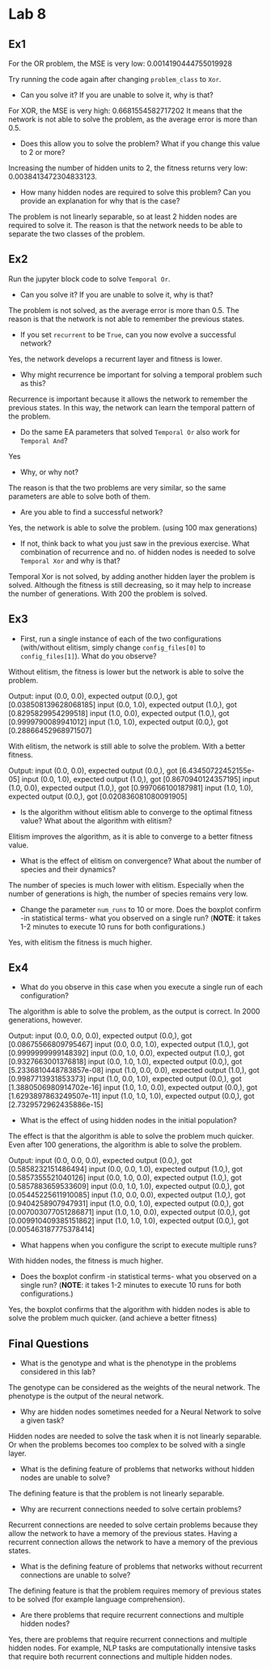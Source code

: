 # Lab 8

## Ex1

For the OR problem, the MSE is very low: 0.0014190444755019928

Try running the code again after changing ``problem_class`` to ``Xor``.
- Can you solve it? If you are unable to solve it, why is that?

For XOR, the MSE is very high: 0.6681554582717202
It means that the network is not able to solve the problem, as the average error is more than 0.5.

- Does this allow you to solve the problem? What if you change this value to 2 or more?

Increasing the number of hidden units to 2, the fitness returns very low: 0.0038413472304833123.

- How many hidden nodes are required to solve this problem? Can you provide an explanation for why that is the case?

The problem is not linearly separable, so at least 2 hidden nodes are required to solve it. The reason is that the network needs to be able to separate the two classes of the problem.

## Ex2

Run the jupyter block code to solve ``Temporal Or``.
- Can you solve it? If you are unable to solve it, why is that?

The problem is not solved, as the average error is more than 0.5. The reason is that the network is not able to remember the previous states.

- If you set ``recurrent`` to be ``True``, can you now evolve a successful network?

Yes, the network develops a recurrent layer and fitness is lower.

- Why might recurrence be important for solving a temporal problem such as this?

Recurrence is important because it allows the network to remember the previous states. In this way, the network can learn the temporal pattern of the problem.

- Do the same EA parameters that solved ``Temporal Or`` also work for ``Temporal And``?

Yes

- Why, or why not?

The reason is that the two problems are very similar, so the same parameters are able to solve both of them.

- Are you able to find a successful network?

Yes, the network is able to solve the problem.
(using 100 max generations)

- If not, think back to what you just saw in the previous exercise. What combination of recurrence and no. of hidden nodes is needed to solve ``Temporal Xor`` and why is that?

Temporal Xor is not solved, by adding another hidden layer the problem is solved.
Although the fitness is still decreasing, so it may help to increase the number of generations.
With 200 the problem is solved.

## Ex3

- First, run a single instance of each of the two configurations (with/without elitism, simply change ``config_files[0]`` to ``config_files[1]``). What do you observe? 

Without elitism, the fitness is lower but the network is able to solve the problem.

Output:
input (0.0, 0.0), expected output (0.0,), got [0.038508139628068185]
input (0.0, 1.0), expected output (1.0,), got [0.8295829954299518]
input (1.0, 0.0), expected output (1.0,), got [0.9999790089941012]
input (1.0, 1.0), expected output (0.0,), got [0.28866452968971507]

With elitism, the network is still able to solve the problem. With a better fitness.

Output:
input (0.0, 0.0), expected output (0.0,), got [6.43450722452155e-05]
input (0.0, 1.0), expected output (1.0,), got [0.8670940124357195]
input (1.0, 0.0), expected output (1.0,), got [0.997066100187981]
input (1.0, 1.0), expected output (0.0,), got [0.020836081080091905]

- Is the algorithm without elitism able to converge to the optimal fitness value? What about the algorithm with elitism? 

Elitism improves the algorithm, as it is able to converge to a better fitness value.

- What is the effect of elitism on convergence? What about the number of species and their dynamics?

The number of species is much lower with elitism. Especially when the number of generations is high, the number of species remains very low.

- Change the parameter ``num_runs`` to $10$ or more. Does the boxplot confirm -in statistical terms- what you observed on a single run? (**NOTE**: it takes 1-2 minutes to execute 10 runs for both configurations.)

Yes, with elitism the fitness is much higher.

## Ex4 

- What do you observe in this case when you execute a single run of each configuration?

The algorithm is able to solve the problem, as the output is correct.
In 2000 generations, however.

Output:
input (0.0, 0.0, 0.0), expected output (0.0,), got [0.08675566809795467]
input (0.0, 0.0, 1.0), expected output (1.0,), got [0.9999999999148392]
input (0.0, 1.0, 0.0), expected output (1.0,), got [0.9327663001376818]
input (0.0, 1.0, 1.0), expected output (0.0,), got [5.2336810448783857e-08]
input (1.0, 0.0, 0.0), expected output (1.0,), got [0.9987713931853373]
input (1.0, 0.0, 1.0), expected output (0.0,), got [1.3880506980914702e-16]
input (1.0, 1.0, 0.0), expected output (0.0,), got [1.6293897863249507e-11]
input (1.0, 1.0, 1.0), expected output (0.0,), got [2.7329572962435886e-15]

- What is the effect of using hidden nodes in the initial population?

The effect is that the algorithm is able to solve the problem much quicker.
Even after 100 generations, the algorithm is able to solve the problem.

Output:
input (0.0, 0.0, 0.0), expected output (0.0,), got [0.5858232151486494]
input (0.0, 0.0, 1.0), expected output (1.0,), got [0.5857355521040126]
input (0.0, 1.0, 0.0), expected output (1.0,), got [0.5857883659533609]
input (0.0, 1.0, 1.0), expected output (0.0,), got [0.05445225611910085]
input (1.0, 0.0, 0.0), expected output (1.0,), got [0.9404258907947931]
input (1.0, 0.0, 1.0), expected output (0.0,), got [0.007003077051286871]
input (1.0, 1.0, 0.0), expected output (0.0,), got [0.009910409385151862]
input (1.0, 1.0, 1.0), expected output (0.0,), got [0.005463187775378414]

- What happens when you configure the script to execute multiple runs? 

With hidden nodes, the fitness is much higher.

- Does the boxplot confirm -in statistical terms- what you observed on a single run? (**NOTE**: it takes 1-2 minutes to execute 10 runs for both configurations.)

Yes, the boxplot confirms that the algorithm with hidden nodes is able to solve the problem much quicker. (and achieve a better fitness)

## Final Questions

- What is the genotype and what is the phenotype in the problems considered in this lab?

The genotype can be considered as the weights of the neural network. The phenotype is the output of the neural network. 

- Why are hidden nodes sometimes needed for a Neural Network to solve a given task? 

Hidden nodes are needed to solve the task when it is not linearly separable. 
Or when the problems becomes too complex to be solved with a single layer.

- What is the defining feature of problems that networks without hidden nodes are unable to solve? 

The defining feature is that the problem is not linearly separable.

- Why are recurrent connections needed to solve certain problems? 

Recurrent connections are needed to solve certain problems because they allow the network to have a memory of the previous states. 
Having a recurrent connection allows the network to have a memory of the previous states.

- What is the defining feature of problems that networks without recurrent connections are unable to solve? 

The defining feature is that the problem requires memory of previous states to be solved (for example language comprehension).

- Are there problems that require recurrent connections and multiple hidden nodes?

Yes, there are problems that require recurrent connections and multiple hidden nodes. For example, NLP tasks are computationally intensive tasks that require both recurrent connections and multiple hidden nodes.